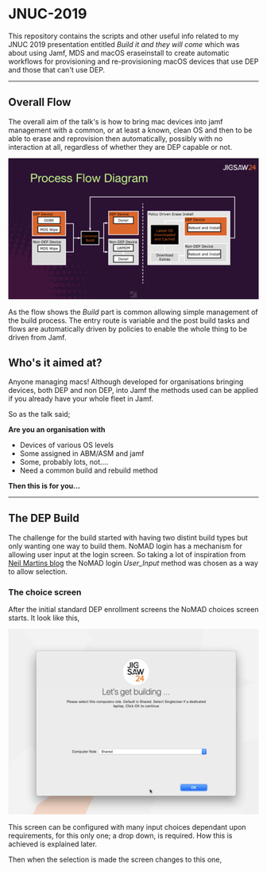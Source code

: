 # JNUC-2019
This repository contains the scripts and other useful info related to my JNUC 2019 presentation entitled *Build it and they will come* which was about using Jamf, MDS and macOS eraseinstall to create automatic workflows for provisioning and re-provisioning macOS devices that use DEP and those that can't use DEP.

---

## Overall Flow ##

The overall aim of the talk's is how to bring mac devices into jamf management with a common, or at least a known, clean OS and then to be able to erase and reprovision then automatically, possibly with no interaction at all, regardless of whether they are DEP capable or not.


![Flow](https://github.com/PhantomPhixer/JNUC-2019/blob/master/images/flow.png)




As the flow shows the *Build* part is common allowing simple management of the build process. The entry route is variable and the post build tasks and flows are automatically driven by policies to enable the whole thing to be driven from Jamf.

## Who's it aimed at? ##
Anyone managing macs! Although developed for organisations bringing devices, both DEP and non DEP, into Jamf the methods used can be applied if you already have your whole fleet in Jamf.

So as the talk said;


**Are you an organisation with**

* Devices of various OS levels
* Some assigned in ABM/ASM and jamf
* Some, probably lots, not….
* Need a common build and rebuild method


**Then this is for you...**

---

## The DEP Build ##

The challenge for the build started with having two distint build types but only wanting one way to build them. NoMAD login has a mechanism for allowing user input at the login screen. So taking a lot of inspiration from [Neil Martins blog](https://github.com/neilmartin83/MacADUK-2019/blob/master/Neil_Martin_MacADUK_2019_Slides_FINAL.pdf) the NoMAD login *User_Input* method was chosen as a way to allow selection.

### The choice screen ###

After the initial standard DEP enrollment screens the NoMAD choices screen starts.
It look like this,

![NoMAD User_Input](https://github.com/PhantomPhixer/JNUC-2019/blob/master/images/nomad-choice.png)

This screen can be configured with many input choices dependant upon requirements, for this only one; a drop down, is required. How this is achieved is explained later.

Then when the selection is made the screen changes to this one,



